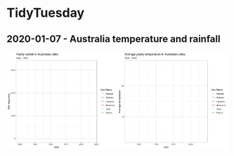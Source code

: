 # TidyTuesday

## 2020-01-07 - Australia temperature and rainfall
![](Australia-fires-2020-01-07/Auz_Rain&Temp.gif)

